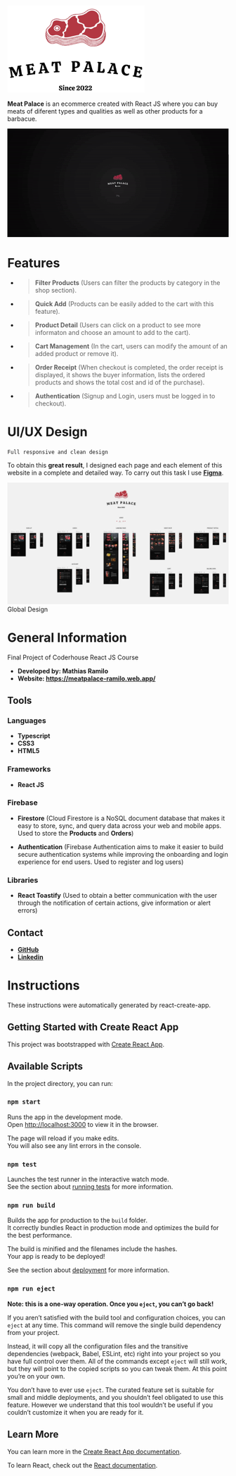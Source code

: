 <!-- MeatPalace Logo -->
![Logo Meat Palace](/src/assets/img/logo/logo.png)

**Meat Palace** is an ecommerce created with React JS where you can buy meats of diferent types and qualities as well as other products for a barbacue.

![Navigation Flow](/readme/design/navigation.gif)

# **Features**

* > **Filter Products** (Users can filter the products by category in the shop section).
* > **Quick Add** (Products can be easily added to the cart with this feature).
* > **Product Detail** (Users can click on a product to see more informaton and choose an amount to add to the cart).
* > **Cart Management** (In the cart, users can modify the amount of an added product or remove it).
* > **Order Receipt** (When checkout is completed, the order receipt is displayed, it shows the buyer information, lists the ordered products and shows the total cost and id of the purchase).
* > **Authentication** (Signup and Login, users must be logged in to checkout).

# **UI/UX Design**

`Full responsive and clean design`

To obtain this **great result**, I designed each page and each element of this website in a complete and detailed way. To carry out this task I use [**Figma**](https://www.figma.com/).

![Global Design](/readme/design/global-design.jpg)
Global Design

# **General Information**

Final Project of Coderhouse React JS Course

* **Developed by: Mathias Ramilo**
* **Website: https://meatpalace-ramilo.web.app/**

## **Tools**

### Languages

* **Typescript**
* **CSS3**
* **HTML5**

### Frameworks

* **React JS**

### Firebase

* **Firestore** (Cloud Firestore is a NoSQL document database that makes it easy to store, sync, and query data across your web and mobile apps. Used to store the **Products** and **Orders**)

* **Authentication** (Firebase Authentication aims to make it easier to build secure authentication systems while improving the onboarding and login experience for end users. Used to register and log users)

### Libraries

* **React Toastify** (Used to obtain a better communication with the user through the notification of certain actions, give information or alert errors)

## **Contact**

* [**GitHub**](https://github.com/mathiramilo)
* [**Linkedin**](https://www.linkedin.com/in/mathias-ramilo/)
  
# Instructions

These instructions were automatically generated by react-create-app.

## Getting Started with Create React App

This project was bootstrapped with [Create React App](https://github.com/facebook/create-react-app).

## Available Scripts

In the project directory, you can run:

### `npm start`

Runs the app in the development mode.\
Open [http://localhost:3000](http://localhost:3000) to view it in the browser.

The page will reload if you make edits.\
You will also see any lint errors in the console.

### `npm test`

Launches the test runner in the interactive watch mode.\
See the section about [running tests](https://facebook.github.io/create-react-app/docs/running-tests) for more information.

### `npm run build`

Builds the app for production to the `build` folder.\
It correctly bundles React in production mode and optimizes the build for the best performance.

The build is minified and the filenames include the hashes.\
Your app is ready to be deployed!

See the section about [deployment](https://facebook.github.io/create-react-app/docs/deployment) for more information.

### `npm run eject`

**Note: this is a one-way operation. Once you `eject`, you can’t go back!**

If you aren’t satisfied with the build tool and configuration choices, you can `eject` at any time. This command will remove the single build dependency from your project.

Instead, it will copy all the configuration files and the transitive dependencies (webpack, Babel, ESLint, etc) right into your project so you have full control over them. All of the commands except `eject` will still work, but they will point to the copied scripts so you can tweak them. At this point you’re on your own.

You don’t have to ever use `eject`. The curated feature set is suitable for small and middle deployments, and you shouldn’t feel obligated to use this feature. However we understand that this tool wouldn’t be useful if you couldn’t customize it when you are ready for it.

## Learn More

You can learn more in the [Create React App documentation](https://facebook.github.io/create-react-app/docs/getting-started).

To learn React, check out the [React documentation](https://reactjs.org/).
